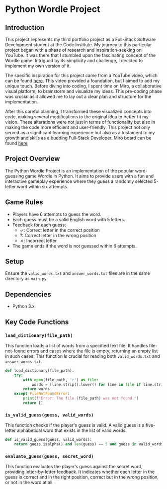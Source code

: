 # Python Wordle Project

## Introduction
This project represents my third portfolio project as a Full-Stack Software Development student at the Code Institute. My journey to this particular project began with a phase of research and inspiration-seeking on YouTube. It was there that I stumbled upon the fascinating concept of the Wordle game. Intrigued by its simplicity and challenge, I decided to implement my own version of it.

The specific inspiration for this project came from a YouTube video, which can be found [here](https://www.youtube.com/watch?v=GPekrrKcymA). This video provided a foundation, but I aimed to add my unique touch. Before diving into coding, I spent time on Miro, a collaborative visual platform, to brainstorm and visualize my ideas. This pre-coding phase was crucial as it allowed me to lay out a clear plan and structure for the implementation.

After this careful planning, I transformed these visualized concepts into code, making several modifications to the original idea to better fit my vision. These alterations were not just in terms of functionality but also in making the code more efficient and user-friendly. This project not only served as a significant learning experience but also as a testament to my growth and skills as a budding Full-Stack Developer. Miro board can be found [here](https://miro.com/app/board/uXjVNNiPdoY=/?share_link_id=329398393965)

## Project Overview
The Python Wordle Project is an implementation of the popular word-guessing game Wordle in Python. It aims to provide users with a fun and interactive gameplay experience where they guess a randomly selected 5-letter word within six attempts.

## Game Rules
- Players have 6 attempts to guess the word.
- Each guess must be a valid English word with 5 letters.
- Feedback for each guess:
  - ✓: Correct letter in the correct position
  - ?: Correct letter in the wrong position
  - ✗: Incorrect letter
- The game ends if the word is not guessed within 6 attempts.

## Setup
Ensure the `valid_words.txt` and `answer_words.txt` files are in the same directory as `main.py`.

## Dependencies
- Python 3.x

## Key Code Functions

### `load_dictionary(file_path)`
This function loads a list of words from a specified text file. It handles file-not-found errors and cases where the file is empty, returning an empty list in such cases. This function is crucial for reading both `valid_words.txt` and `answer_words.txt`.

```python
def load_dictionary(file_path):
    try:
        with open(file_path, 'r') as file:
            words = [line.strip().lower() for line in file if line.strip()]
        return words
    except FileNotFoundError:
        print(f"Error: The file {file_path} was not found.")
        return []
```

### `is_valid_guess(guess, valid_words)`
This function checks if the player's guess is valid. A valid guess is a five-letter alphabetical word that exists in the list of valid words.

```python
def is_valid_guess(guess, valid_words):
    return guess.isalpha() and len(guess) == 5 and guess in valid_words
```
### `evaluate_guess(guess, secret_word)`
This function evaluates the player's guess against the secret word, providing letter-by-letter feedback. It indicates whether each letter in the guess is correct and in the right position, correct but in the wrong position, or not in the word at all.